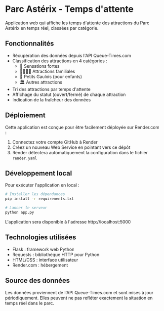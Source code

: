 # Parc Astérix - Temps d'attente

Application web qui affiche les temps d'attente des attractions du Parc Astérix en temps réel, classées par catégorie.

## Fonctionnalités

- Récupération des données depuis l'API Queue-Times.com
- Classification des attractions en 4 catégories :
  - 🎢 Sensations fortes
  - 👨‍👩‍👧‍👦 Attractions familiales
  - 🧒 Petits Gaulois (pour enfants)
  - 🏛️ Autres attractions
- Tri des attractions par temps d'attente
- Affichage du statut (ouvert/fermé) de chaque attraction
- Indication de la fraîcheur des données

## Déploiement

Cette application est conçue pour être facilement déployée sur Render.com :

1. Connectez votre compte GitHub à Render
2. Créez un nouveau Web Service en pointant vers ce dépôt
3. Render détectera automatiquement la configuration dans le fichier `render.yaml`

## Développement local

Pour exécuter l'application en local :

```bash
# Installer les dépendances
pip install -r requirements.txt

# Lancer le serveur
python app.py
```

L'application sera disponible à l'adresse http://localhost:5000

## Technologies utilisées

- Flask : framework web Python
- Requests : bibliothèque HTTP pour Python
- HTML/CSS : interface utilisateur
- Render.com : hébergement

## Source des données

Les données proviennent de l'API Queue-Times.com et sont mises à jour périodiquement. Elles peuvent ne pas refléter exactement la situation en temps réel dans le parc.
